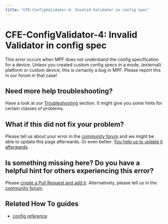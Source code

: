 ```yaml
---
title: "CFE-ConfigValidator-4: Invalid Validator in config spec"
---
```


# CFE-ConfigValidator-4: Invalid Validator in config spec

This error occurs when MPF does not understand the config specification
for a device. Unless you created custom config specs in a mode,
(external) platform or custom device, this is certainly a bug in MPF.
Please report this in our forum in that case!

## Need more help troubleshooting?

Have a look at our [Troubleshooting](../troubleshooting/index.md) section. It might give you some hints for certain classes of
problems.

## What if this did not fix your problem?

Please tell us about your error in the [community forum](../community/index.md) and we might
be able to update this page afterwards. Or even better:
[You help us to update it afterwards](../about/help_docs.md).

## Is something missing here? Do you have a helpful hint for others experiencing this error?

Please
[create a Pull Request and add it](../about/help_docs.md). Alternatively, please tell us in the [community forum](../community/index.md).

## Related How To guides

* [config reference](../config/index.md)
